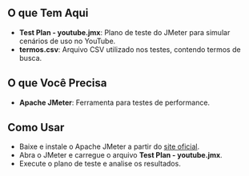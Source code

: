 ## O que Tem Aqui
- **Test Plan - youtube.jmx**: Plano de teste do JMeter para simular cenários de uso no YouTube.
- **termos.csv**: Arquivo CSV utilizado nos testes, contendo termos de busca.

## O que Você Precisa
- **Apache JMeter**: Ferramenta para testes de performance.

## Como Usar
- Baixe e instale o Apache JMeter a partir do [site oficial](https://jmeter.apache.org/).
- Abra o JMeter e carregue o arquivo **Test Plan - youtube.jmx**.
- Execute o plano de teste e analise os resultados.
